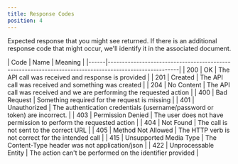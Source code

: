 ```yaml
---
title: Response Codes
position: 4
---
```


Expected response that you might see returned.  If there is an additional response code that might occur, we'll identify it in the associated document.

| Code | Name                   | Meaning                                                                      |
|------|-------------------------------------------------------------------------------------------------------|
| 200  | OK                     | The API call was received and response is provided                           |
| 201  | Created                | The API call was received and something was created                          |
| 204  | No Content             | The API call was received and we are performing the requested action         |
| 400  | Bad Request            | Something required for the request is missing                                |
| 401  | Unauthorized           | The authentication credentials (username/password or token) are incorrect.   |
| 403  | Permission Denied      | The user does not have permission to perform the requested action            |
| 404  | Not Found              | The call is not sent to the correct URL                                      |
| 405  | Method Not Allowed     | The HTTP verb is not correct for the intended call                           |
| 415  | Unsupported Media Type | The Content-Type header was not application/json                             |
| 422  | Unprocessable Entity   | The action can't be performed on the identifier provided                     |
